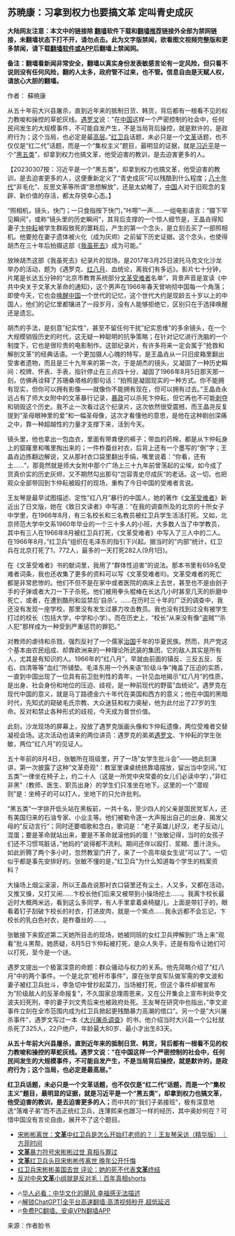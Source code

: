  <!-- 面包屑导航 --> <h2>苏暁康：习拿到权力也要搞文革 定叫青史成灰</h2> <p class="notice"><b>大陆网友注意：本文中的链接除 <a href="https://github.com/bannedbook/fanqiang" >翻墙</a>软件下载和<a href="https://github.com/killgcd/justmysocks/blob/master/README.md">翻墙推荐</a>链接外全部为禁网链接，未翻墙状态下打不开，请勿点击。此为文字版禁闻，欲看图文视频完整版和更多禁闻，请下载<a href="https://github.com/bannedbook/fanqiang">翻墙软件或APP</a>后翻墙上禁闻网。</p><p>备注：翻墙看新闻非常安全，翻墙以真实身份发表敏感言论有一定风险，但只看不说则没有任何风险，翻的人太多，政府管不过来，也不管。信息自由是天赋人权，请放心大胆的翻墙。</b></p>  <div class="entry"> <p>作者： 蘇暁康</p> <p id="summary">从五十年前大兴县屠杀，直到近年来的抵制日货、韩货，背后都有一根看不见的权力教唆和操控的草蛇灰线。<span class='wp_keywordlink'><a href="https://www.bannedbook.org/forum2/topic927.html" title="[我家].遇罗文.扫描版" target="_blank">遇罗文</a></span>说：&#8221;在<span class='wp_keywordlink_affiliate'><a href="https://www.bannedbook.org/" title="中国" target="_blank">中国</a></span>这样一个严密控制的社会中，任何民间发生的大规模事件，不可能自发产生，不是当局背后操控，就是默许的，是政府行为；这个当局，也必定是最<span class='wp_keywordlink_affiliate'><a href="https://www.bannedbook.org/bnews/ccpdope/" title="中共高层内幕" target="_blank">高层</a></span>。&#8221;<a href="https://www.bannedbook.org/bnews/tag/%e7%ba%a2%e5%8d%ab%e5%85%b5/" class="st_tag internal_tag" rel="tag" title="标签 红卫兵 下的日志">红卫兵</a>话题，未必只是一个<a href="https://www.bannedbook.org/bnews/tag/%e6%96%87%e9%9d%a9/" class="st_tag internal_tag" rel="tag" title="标签 文革 下的日志">文革</a>话题，也不仅仅是“红二代”话题，而是一个“集权主义”题目，最明显的证据，就是<a href="https://www.bannedbook.org/bnews/tag/%e4%b9%a0%e8%bf%91%e5%b9%b3/" class="st_tag internal_tag" rel="tag" title="标签 习近平 下的日志">习近平</a>是一个“<a href="https://www.bannedbook.org/bnews/tag/%E9%BB%91%E4%BA%94%E7%B1%BB/" class="st_tag internal_tag" rel="tag" title="标签 黑五类 下的日志">黑五类</a>”，却拿到权力也搞文革，他受迫害的教训，是去迫害更多的人。</p> <p>【20230307按：习近平是一个“黑五类”，却拿到权力也搞文革，他受迫害的教训，是去迫害更多的人，这便重新定义了“青史成灰”可以残酷到什么程度；<span class='wp_keywordlink'><a href="https://www.bannedbook.org/forum2/topic939.html" title="《八十年代访谈录》" target="_blank">八十年代</a></span>“非毛化”、反思文革等所谓“思想解放”，还是太幼稚了，<a href="https://www.bannedbook.org/bnews/tag/%E4%B8%AD%E5%9B%BD/" class="st_tag internal_tag" rel="tag" title="标签 中国 下的日志">中国</a>人对于旧观念的复辟、新价值的存活，都太存侥幸心态。】</p> <p>“照相机，镜头，快门；一只食指按下快门，&#8221;咔嚓&#8221;一声……一组电影语言：&#8221;摄下罕见瞬间&#8221;，或称&#8221;镜头里的历史瞬间&#8221;，其背后支撑的一个惊人细节是，王晶垚得知妻子<a href="https://www.bannedbook.org/bnews/tag/%E5%8D%9E%E4%BB%B2%E8%80%98/" class="st_tag internal_tag" rel="tag" title="标签 卞仲耘 下的日志">卞仲耘</a>被学生群殴致死的噩耗后，产生的第一个念头，是立刻去买了一部照相机。他要抢在妻子遗体被火化（成为灰烬）之前留下历史证据。这个念头，也使得胡杰在三十年后拍摄这部《<span class='wp_keywordlink'><a href="https://www.bannedbook.org/forum11/topic701.html" title="纪录片《我虽死去》" target="_blank">我虽死去</a></span>》成为可能。”</p>  <p>放映胡杰这部《我虽死去》纪录片的现场，是2017年3月25日波托马克文化沙龙举办的活动，题为《遇罗克、<a href="https://www.bannedbook.org/bnews/tag/%E7%BA%A2%E5%85%AB%E6%9C%88/" class="st_tag internal_tag" rel="tag" title="标签 红八月 下的日志">红八月</a>、血统论，离我们有多远》。影片七十分钟，片尾是长达五分钟的“北京市教育系统部分<span class='wp_keywordlink'><a href="https://www.bannedbook.org/forum2/topic160.html" title="文革受难者" target="_blank">文革受难者</a></span>名单”，背景声音是宣读《中共中央关于文革大革命的通知》，这个男声在1966年春天曾响彻中国每一个角落；即使今天，它也会<span class='wp_keywordlink'><a href="https://www.bannedbook.org/forum2/topic994.html" title="唤醒中国：国民革命中的政治、文化与阶级" target="_blank">唤醒中国</a></span>一个世代的记忆，这个世代大约是现龄五十岁以上的中国人，他们的记忆里都镶进了一段岁月，没有人能够拒绝它，区别只在于选择唤醒还是遗忘。</p> <p>胡杰的手法，是刻意&#8221;纪实性&#8221;，甚至不留任何干扰&#8221;纪实思维&#8221;的多余镜头，在一个大规模销毁历史的时代，这无疑一种聪明的抗争策略；在针对记忆进行洗脑的一个制度下，它也是很珍贵的电影制作。这部纪录片，有许多将来一定会属于“抢救和解剖文革”的经典话语。一个更加摄人心魄的特写，是王晶垚从一只旧皮箱里翻出受害者遗物，而且是三十九年来的第一次，于是胡杰的镜头，又凝固了一种历史瞬间：校牌、怀表、手表，指针停止在三点四十分，凝固了1966年8月5日那天那一刻，仿佛再诠释了苏珊桑塔格的那句话：“拍照是凝固现实的一种方式。你不能拥有现实，但你可以拥有影像——就像你不能拥有现在，但可以拥有过去。”王晶垚永远占有了师大女附中的文革暴行记录，<span class='wp_keywordlink'><a href="https://www.bannedbook.org/forum11/topic276.html" title="禁片：评中国共产党的暴政" target="_blank">暴政</a></span>可以杀死卞仲耘，但它再也不可能<span class='wp_keywordlink'><a href="https://www.bannedbook.org/forum2/topic21.html" title="《剥夺》 黄建民 著" target="_blank">剥夺</a></span>和销毁这个历史。我不止一次看过这个纪录片，这次依然很受震撼，而王晶尧反复提到“圣母眼神里的爱”和一幅圣母像，这次才看懂他的意思，是他在这种剧创深痛之中，靠一种超越性的力量才支撑下来，活到今天。</p> <p>镜头里，他也拿出一包血衣，里面有带粪便的裤子；带血的药棉，都是从卞仲耘身上的窟窿里和嘴里掏出来的；一件柞蚕丝衬衣，后背上还有一个墨写的“倒”字；王晶垚边拣翻边解说，又从那衬衣口袋里翻出手绢，嘴里说着：“你看，还有土……”，那竟然就是师大女附中那个广场上三十九年前曾荡起的尘埃，如今成了货真价实的历史灰烬，又不期然勾出那句“岂容青史尽成灰”的老话。这一切，也把观众全部带回到卞仲耘被殴打的现场，重构了今日中国的受难者言说。</p> <p>王友琴是最早试图描述、定性&#8221;红八月&#8221;暴行的中国人，她的著作《<a href="https://www.bannedbook.org/bnews/tag/%E6%96%87%E9%9D%A9%E5%8F%97%E9%9A%BE%E8%80%85/" class="st_tag internal_tag" rel="tag" title="标签 文革受难者 下的日志">文革受难者</a>》新近出了日文版，她在《致日文读者》中写道：“在我的调查所及的北京的十所女子中学里，在1966年8月，有三名校长和三名教员被红卫兵学生活活打死。又如，北京师范大学中文系1960年毕业的一个三十多人的小班，大多数人当了中学教员，其中有三人在1966年8月被红卫兵打死，《文革受难者》中写入了三人中的二人。在1966年8月，&#8221;红卫兵&#8221;组织在毛泽东的指引下兴起。据当时的&#8221;内部&#8221;统计，红卫兵在北京打死了1，772人，最多的一天打死282人(9月1日)。</p>  <p>在《文革受难者》书的献词里，我用了“群体性迫害”的说法。那本书里有659名受难者词条，我也还收集了更多的资料可以写《文革受难者II》。文革受难者的死亡都是非常悲惨的。他们不但不是在家中或者医院的病床上去世，甚至也不是由刽子手的子弹或者大刀一下子杀死。他们被用拳头棍棒在长达几小时甚至几天的折磨中死亡，或者，在遭到酷刑和监禁后&#8217;自杀&#8217;。……在历时三十年的广泛的调查中，我还没有发现一座学校，那里没有发生过暴力攻击教员。我也没有找到过没有被学生打过的校长（包括大学，中学和小学）。而在历史上，“校长”从来没有像“盗贼”“杀人犯”那样成为一种受到严重惩罚的罪犯。”</p> <p>对教师的虐待和杀戮，强烈反衬了一个儒家<span class='wp_keywordlink'><a href="https://www.bannedbook.org/forum24/topic8925.html" title="《治国大道》" target="_blank">治国</a></span>千年的华夏民族。然而，共产党这个基本由农民组成、却靠欧洲来的一种理论所武装的集团，它的敌人其实是所有人，尤其是有知识的人。1966年的&#8221;红八月&#8221;，早就由前面的镇反、三反五反、反右、四清等等&#8221;血红&#8221;所铺垫。毛泽东用一个外来语&#8221;阶级斗争&#8221;掩盖了压迫的实质，一直到中国出现了一位具有前卫批判性的青年，一针见血地揭示&#8221;红八月&#8221;的性质，是出身、社会身份和地位的压迫、歧视，是一种前现代的野蛮&#8221;血统论&#8221;。遇罗克在现代中国的意义，就是马丁路德金六十年代在美国和西方的意义；他在中国的黑暗时代，先知式的窥破毛氏宗教、大众迷狂和权力奥秘，他为此付出了27岁的生命。反对和禁止各种形式的歧视，今天成为普世价值。</p> <p>此刻，沙龙现场的屏幕上，投放了遇罗克版画头像和卞仲耘遗像，两位受难者交替凝视会场。这次活动也请来的两位讲员：遇罗克的弟弟<a href="https://www.bannedbook.org/bnews/tag/%E9%81%87%E7%BD%97%E6%96%87/" class="st_tag internal_tag" rel="tag" title="标签 遇罗文 下的日志">遇罗文</a>、卞仲耘的学生张敏，两位&#8221;红八月&#8221;的见证人。</p> <p>五十年前的8月4日，张敏所在班级里，开了一场&#8221;女学生批斗会&#8221;——她此刻演讲，第一次披露了这种&#8221;文革奇观&#8221;：教室里课桌统统靠墙摆放，留出当中空间，&#8221;红五类&#8221;一律坐在椅子上，约二十人（这是一所党中央常委的女儿们必读中学），&#8221;非红非黑&#8221;（教师、医生、职员出身）的学生们只准坐在地下。这里的一个&#8221;潜规则&#8221;是：坐椅子的可以打人，坐地下的只允许批判。</p>  <p>&#8220;黑五类&#8221;一字排开低头站在黑板前，一共十名，至少四人的父亲是国民党军人，还有美国归来的石油专家、小业主等。他们被勒令逐一大声报出自己的出身、揭发父母的&#8221;反动言行&#8221;；同时还要唱歌和念白，歌词是：&#8221;老子英雄儿好汉，老子反动儿混蛋；要是革命就站出来，要是不革命就滚他妈的蛋！&#8221;张敏记得，当时的女孩子们还不习惯骂脏话，&#8221;他妈的&#8221;说得都不流利。期间还伴以殴打、浆糊、墨汁浇头。如此折腾了两个多小时，忽然教室门开了，来了一个高年级女生说&#8221;可以了&#8221;。一切似乎都是事先安排好的。张敏不懂的是，&#8221;红卫兵&#8221;为什么知道每个学生的档案资料？</p> <p>大操场上烟尘滚滚，所以王晶垚说那衬衣口袋里还有尘土，人又多，又都在活动，又推又搡，又打又闹……卞校长他们后来又被带到小操场挖土……。我离卞校长最近时大概两米远，看到这么多同学，有人手里拿着桌椅腿儿，上面是带钉子的，眼看着钉子刮破卞校长的衬衣，打进皮肉，就是一个紫点……我永远都不会忘记，卞校长的乳白色衬衣，是柞蚕丝的……。</p> <p>张敏接下来叙述第二天她所目击的现场，她被同班的女红卫兵押解到广场上来&#8221;观看&#8221;批斗黑帮。她质疑，8月5日卞仲耘被打死，是众人失手，还是有指令让她们可以打死，至今是一个谜。</p> <p>遇罗文提出一个极富深意的命题：群众骚动与权力的关系。他先简略介绍了&#8221;红八月&#8221;中的两个事件。一个是北京&#8221;榄杆市事件&#8221;，厡在张学良军队做军需的李文波和妻子被红卫兵批斗，李急切中曾抄起菜刀，当场被打死，但这个事件却被宣布为&#8221;阶级敌人的反革命报复&#8221;，不久国家总理周恩来，又在公开集会上宣布判处李文波夫妇死刑，李的妻子刘文秀后来也被政府处死。王友琴在研究中也指出，&#8221;李文波事件立刻在全市范围内成为红卫兵掀起更残酷暴力高潮的借口&#8221;。另一个是&#8221;大兴屠杀事件&#8221;，遇罗文写过一本《<span class='wp_keywordlink'><a href="https://www.bannedbook.org/forum2/topic502.html" title="“大兴屠杀调查”" target="_blank">大兴屠杀调查</a></span>》的书，他介绍当时大兴县一个公社就杀死了325人，22户绝户，年龄最大80岁、最小才出生83天。</p>  <p><strong>从五十年前大兴县屠杀，直到近年来的抵制日货、韩货，背后都有一根看不见的权力教唆和操控的草蛇灰线。遇罗文说：&#8221;在中国这样一个严密控制的社会中，任何民间发生的大规模事件，不可能自发产生，不是当局背后操控，就是默许的，是政府行为；这个当局，也必定是最高层。&#8221;</strong></p> <p><strong>红卫兵话题，未必只是一个文革话题，也不仅仅是“红二代”话题，而是一个“集权主义”题目，最明显的证据，就是习近平是一个“黑五类”，却拿到权力也搞文革，他受迫害的教训，是去迫害更多的人；</strong>而中共的“我们子弟接班”，极有深意地选“落难子弟”而不选正统红卫兵，连薄熙来也跟习一样的经历，其中奥妙何在？可惜中国没有言论自由，展开不了这个题目。</p> <!--<div id="taboola-mid-1"></div>--><ul class='op-related-articles' title='相关阅读'> <li><a href='https://www.bannedbook.org/bnews/comments/20240918/2090170.html' target='_blank'>宋彬彬离世：<b>文革</b>中红卫兵是怎么开始打老师的？｜王友琴采访（精华版） ｜方菲时间</a></li> <li><a href='https://www.bannedbook.org/bnews/headline/20240918/2090112.html' target='_blank'><b>文革</b>暴力符号宋彬彬过世 真相与罪过</a></li> <li><a href='https://www.bannedbook.org/bnews/topimagenews/20240918/2090058.html' target='_blank'><b>文革</b>红卫兵头目宋彬彬传离世 晚年公开忏悔</a></li> <li><a href='https://www.bannedbook.org/bnews/headline/20240917/2090029.html' target='_blank'>红卫兵宋彬彬美国去世 评论：她的死不代表<b>文革</b>终结</a></li> <li><a href='https://www.bannedbook.org/bnews/sohnews/20240917/2089694.html' target='_blank'>反对中央<b>文革</b>小组就是反对毛｜百年真相shorts</a></li> </ul> <ul class="texttj"> <!--<li>🔥<a href="https://www.bannedbook.org/bnews/ssgc/20230219/1850782.html" target="_blank">法国犹太老板：神告诉我们，只有一位中国人能救人类</a></li>--> <li>🔥<a href="https://www.bannedbook.org/bnews/comments/20220220/1694796.html" target="_blank">华人必看：中华文化的飓风 幸福感无法描述</a></li> <li>🔥<a href="https://github.com/bannedbook/fanqiang/wiki/V2ray%E6%9C%BA%E5%9C%BA" target="_blank">解锁ChatGPT|全平台高速翻墙:高清视频秒开,超低延迟</a></li> <li>🔥<a href="https://github.com/bannedbook/fanqiang/wiki/%E7%A6%81%E9%97%BB%E7%BD%91%E5%AE%89%E5%8D%93%E7%BF%BB%E5%A2%99%E6%96%B0%E9%97%BBAPP" target="_blank">免费PC翻墙、安卓VPN翻墙APP</a></li> </ul><p class="src-info">来源：作者脸书 </p><a name='sharetosocial'></a> <div style="margin-bottom:5px;padding-bottom:5px;clear:both"> <div id="archive-pix-1" class="banner-ads"> <!-- AuctionX Display platform tag START --> <div id="27602x728x90x621x_ADSLOT1" clicktrack="%%CLICK_URL_ESC%%"></div>  <!-- AuctionX Display platform tag END --> </div> <div id="archive-pix-2" class="banner-ads"> <!-- AuctionX Display platform tag START --> <div id="27556x300x250x621x_ADSLOT1" clicktrack="%%CLICK_URL_ESC%%" style="margin:0 auto;text-align:center"></div>  <!-- AuctionX Display platform tag END --> </div> </div>  <div id="archive-pix-1" class="banner-ads"> <!-- AuctionX Display platform tag START --> <div id="27603x728x90x621x_ADSLOT1" clicktrack="%%CLICK_URL_ESC%%"></div>  <!-- AuctionX Display platform tag END --> </div> </div><!--END ENTRY--> 